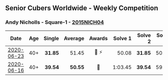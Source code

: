 ## Senior Cubers Worldwide - Weekly Competition
### Andy Nicholls - Square-1 - [2015NICH04](https://www.worldcubeassociation.org/persons/2015NICH04?event=sq1)

| Date | Age | Single | Average | Awards | Solve 1 | Solve 2 | Solve 3 | Solve 4 | Solve 5 | Video |
| :--: | :--: | --: | --: | :--: | --: | --: | --: | --: | --: | :-- |
| [2020-06-23](../../results/sq1/2020-06-23.md) | 40+ | **31.85** | 51.45 | 🥈 ⚡ | 50.08 | **31.85** | 50.34 | 53.94 | 1:31.86 | [Link](https://www.facebook.com/events/1618516681636159/permalink/1624283784392782/) |
| [2020-06-16](../../results/sq1/2020-06-16.md) | 40+ | **39.54** | **50.55** | 🥈 | 1:03.45 | **39.54** | 59.28 | 50.40 | 41.97 | [Link](https://www.facebook.com/events/296087658445428/permalink/298844614836399/) |


<!-- Global site tag (gtag.js) - Google Analytics -->
<script async src="https://www.googletagmanager.com/gtag/js?id=UA-86348435-3"></script>
<script>window.dataLayer = window.dataLayer || []; function gtag() {dataLayer.push(arguments);} gtag('js', new Date()); gtag('config', 'UA-86348435-3');</script>
